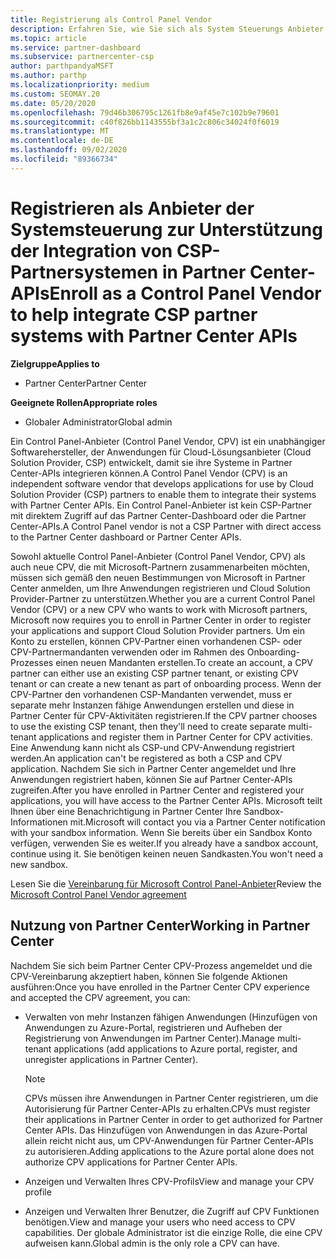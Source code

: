 ```yaml
---
title: Registrierung als Control Panel Vendor
description: Erfahren Sie, wie Sie sich als System Steuerungs Anbieter (CPV) im Partner Center registrieren.
ms.topic: article
ms.service: partner-dashboard
ms.subservice: partnercenter-csp
author: parthpandyaMSFT
ms.author: parthp
ms.localizationpriority: medium
ms.custom: SEOMAY.20
ms.date: 05/20/2020
ms.openlocfilehash: 79d46b306795c1261fb8e9af45e7c102b9e79601
ms.sourcegitcommit: c40f826bb1143555bf3a1c2c806c34024f0f6019
ms.translationtype: MT
ms.contentlocale: de-DE
ms.lasthandoff: 09/02/2020
ms.locfileid: "89366734"
---
```

# <a name="enroll-as-a-control-panel-vendor-to-help-integrate-csp-partner-systems-with-partner-center-apis"></a><span data-ttu-id="91d75-103">Registrieren als Anbieter der Systemsteuerung zur Unterstützung der Integration von CSP-Partnersystemen in Partner Center-APIs</span><span class="sxs-lookup"><span data-stu-id="91d75-103">Enroll as a Control Panel Vendor to help integrate CSP partner systems with Partner Center APIs</span></span>

<span data-ttu-id="91d75-104">**Zielgruppe**</span><span class="sxs-lookup"><span data-stu-id="91d75-104">**Applies to**</span></span>

- <span data-ttu-id="91d75-105">Partner Center</span><span class="sxs-lookup"><span data-stu-id="91d75-105">Partner Center</span></span>

<span data-ttu-id="91d75-106">**Geeignete Rollen**</span><span class="sxs-lookup"><span data-stu-id="91d75-106">**Appropriate roles**</span></span>

- <span data-ttu-id="91d75-107">Globaler Administrator</span><span class="sxs-lookup"><span data-stu-id="91d75-107">Global admin</span></span>

<span data-ttu-id="91d75-108">Ein Control Panel-Anbieter (Control Panel Vendor, CPV) ist ein unabhängiger Softwarehersteller, der Anwendungen für Cloud-Lösungsanbieter (Cloud Solution Provider, CSP) entwickelt, damit sie ihre Systeme in Partner Center-APIs integrieren können.</span><span class="sxs-lookup"><span data-stu-id="91d75-108">A Control Panel Vendor (CPV) is an independent software vendor that develops applications for use by Cloud Solution Provider (CSP) partners to enable them to integrate their systems with Partner Center APIs.</span></span> <span data-ttu-id="91d75-109">Ein Control Panel-Anbieter ist kein CSP-Partner mit direktem Zugriff auf das Partner Center-Dashboard oder die Partner Center-APIs.</span><span class="sxs-lookup"><span data-stu-id="91d75-109">A Control Panel vendor is not a CSP Partner with direct access to the Partner Center dashboard or Partner Center APIs.</span></span>

<span data-ttu-id="91d75-110">Sowohl aktuelle Control Panel-Anbieter (Control Panel Vendor, CPV) als auch neue CPV, die mit Microsoft-Partnern zusammenarbeiten möchten, müssen sich gemäß den neuen Bestimmungen von Microsoft in Partner Center anmelden, um Ihre Anwendungen registrieren und Cloud Solution Provider-Partner zu unterstützen.</span><span class="sxs-lookup"><span data-stu-id="91d75-110">Whether you are a current Control Panel Vendor (CPV) or a new CPV who wants to work with Microsoft partners, Microsoft now requires you to enroll in Partner Center in order to register your applications and support Cloud Solution Provider partners.</span></span> <span data-ttu-id="91d75-111">Um ein Konto zu erstellen, können CPV-Partner einen vorhandenen CSP- oder CPV-Partnermandanten verwenden oder im Rahmen des Onboarding-Prozesses einen neuen Mandanten erstellen.</span><span class="sxs-lookup"><span data-stu-id="91d75-111">To create an account, a CPV partner can either use an existing CSP partner tenant, or existing CPV tenant or can create a new tenant as part of onboarding process.</span></span> <span data-ttu-id="91d75-112">Wenn der CPV-Partner den vorhandenen CSP-Mandanten verwendet, muss er separate mehr Instanzen fähige Anwendungen erstellen und diese in Partner Center für CPV-Aktivitäten registrieren.</span><span class="sxs-lookup"><span data-stu-id="91d75-112">If the CPV partner chooses to use the existing CSP tenant, then they'll need to create separate multi-tenant applications and register them in Partner Center for CPV activities.</span></span> <span data-ttu-id="91d75-113">Eine Anwendung kann nicht als CSP-und CPV-Anwendung registriert werden.</span><span class="sxs-lookup"><span data-stu-id="91d75-113">An application can't be registered as both a CSP and CPV application.</span></span> <span data-ttu-id="91d75-114">Nachdem Sie sich in Partner Center angemeldet und Ihre Anwendungen registriert haben, können Sie auf Partner Center-APIs zugreifen.</span><span class="sxs-lookup"><span data-stu-id="91d75-114">After you have enrolled in Partner Center and registered your applications, you will have access to the Partner Center APIs.</span></span>  <span data-ttu-id="91d75-115">Microsoft teilt Ihnen über eine Benachrichtigung in Partner Center Ihre Sandbox-Informationen mit.</span><span class="sxs-lookup"><span data-stu-id="91d75-115">Microsoft will contact you via a Partner Center notification with your sandbox information.</span></span> <span data-ttu-id="91d75-116">Wenn Sie bereits über ein Sandbox Konto verfügen, verwenden Sie es weiter.</span><span class="sxs-lookup"><span data-stu-id="91d75-116">If you already have a sandbox account, continue using it.</span></span> <span data-ttu-id="91d75-117">Sie benötigen keinen neuen Sandkasten.</span><span class="sxs-lookup"><span data-stu-id="91d75-117">You won't need a new sandbox.</span></span>

<span data-ttu-id="91d75-118">Lesen Sie die [Vereinbarung für Microsoft Control Panel-Anbieter](https://go.microsoft.com/fwlink/?linkid=2055198)</span><span class="sxs-lookup"><span data-stu-id="91d75-118">Review the [Microsoft Control Panel Vendor agreement](https://go.microsoft.com/fwlink/?linkid=2055198)</span></span>


## <a name="working-in-partner-center"></a><span data-ttu-id="91d75-119">Nutzung von Partner Center</span><span class="sxs-lookup"><span data-stu-id="91d75-119">Working in Partner Center</span></span>
<span data-ttu-id="91d75-120">Nachdem Sie sich beim Partner Center CPV-Prozess angemeldet und die CPV-Vereinbarung akzeptiert haben, können Sie folgende Aktionen ausführen:</span><span class="sxs-lookup"><span data-stu-id="91d75-120">Once you have enrolled in the Partner Center CPV experience and accepted the CPV agreement, you can:</span></span>

- <span data-ttu-id="91d75-121">Verwalten von mehr Instanzen fähigen Anwendungen (Hinzufügen von Anwendungen zu Azure-Portal, registrieren und Aufheben der Registrierung von Anwendungen im Partner Center).</span><span class="sxs-lookup"><span data-stu-id="91d75-121">Manage multi-tenant applications (add applications to Azure portal, register, and unregister applications in Partner Center).</span></span>

    >[!Note] 
    ><span data-ttu-id="91d75-122">CPVs müssen ihre Anwendungen in Partner Center registrieren, um die Autorisierung für Partner Center-APIs zu erhalten.</span><span class="sxs-lookup"><span data-stu-id="91d75-122">CPVs must register their applications in Partner Center in order to get authorized for Partner Center APIs.</span></span> <span data-ttu-id="91d75-123">Das Hinzufügen von Anwendungen in das Azure-Portal allein reicht nicht aus, um CPV-Anwendungen für Partner Center-APIs zu autorisieren.</span><span class="sxs-lookup"><span data-stu-id="91d75-123">Adding applications to the Azure portal alone does not authorize CPV applications for Partner Center APIs.</span></span> 

- <span data-ttu-id="91d75-124">Anzeigen und Verwalten Ihres CPV-Profils</span><span class="sxs-lookup"><span data-stu-id="91d75-124">View and manage your CPV profile</span></span> 

- <span data-ttu-id="91d75-125">Anzeigen und Verwalten Ihrer Benutzer, die Zugriff auf CPV Funktionen benötigen.</span><span class="sxs-lookup"><span data-stu-id="91d75-125">View and manage your users who need access to CPV capabilities.</span></span> <span data-ttu-id="91d75-126">Der globale Administrator ist die einzige Rolle, die eine CPV aufweisen kann.</span><span class="sxs-lookup"><span data-stu-id="91d75-126">Global admin is the only role a CPV can have.</span></span>


